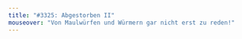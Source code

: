 ```yaml
---
title: "#3325: Abgestorben II"
mouseover: "Von Maulwürfen und Würmern gar nicht erst zu reden!"
---
```


